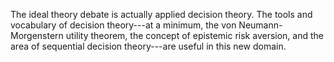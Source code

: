 The ideal theory debate is actually applied decision theory. The tools and vocabulary of decision theory---at a minimum, the von Neumann-Morgenstern utility theorem, the concept of epistemic risk aversion, and the area of sequential decision theory---are useful in this new domain.
